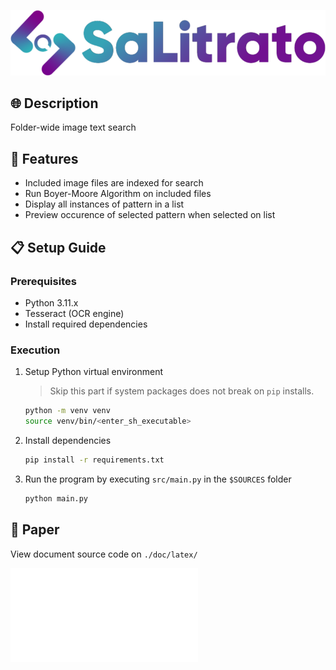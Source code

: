 <p align="center">
    <img src="./assets/salitrato_blue.png" alt="Salitrato Logo" title="Salitrato Logo">
</p>

## :globe_with_meridians: Description

Folder-wide image text search

## :abacus: Features

- Included image files are indexed for search
- Run Boyer-Moore Algorithm on included files
- Display all instances of pattern in a list
- Preview occurence of selected pattern when selected on list

## :clipboard: Setup Guide

### Prerequisites

- Python 3.11.x
- Tesseract (OCR engine)
- Install required dependencies

### Execution

1. Setup Python virtual environment
    > Skip this part if system packages does not break on `pip` installs.

    ```sh
    python -m venv venv
    source venv/bin/<enter_sh_executable>
    ```

2. Install dependencies

    ```sh
    pip install -r requirements.txt
    ```

3. Run the program by executing `src/main.py` in the `$SOURCES` folder

    ```sh
    python main.py
    ```

## :page_with_curl: Paper

View document source code on `./doc/latex/`

![SaLitrato: Application of Boyer-Moore String Matching Algorithm for Text Search on Multiple Image
Files](./doc/documentation.pdf)
